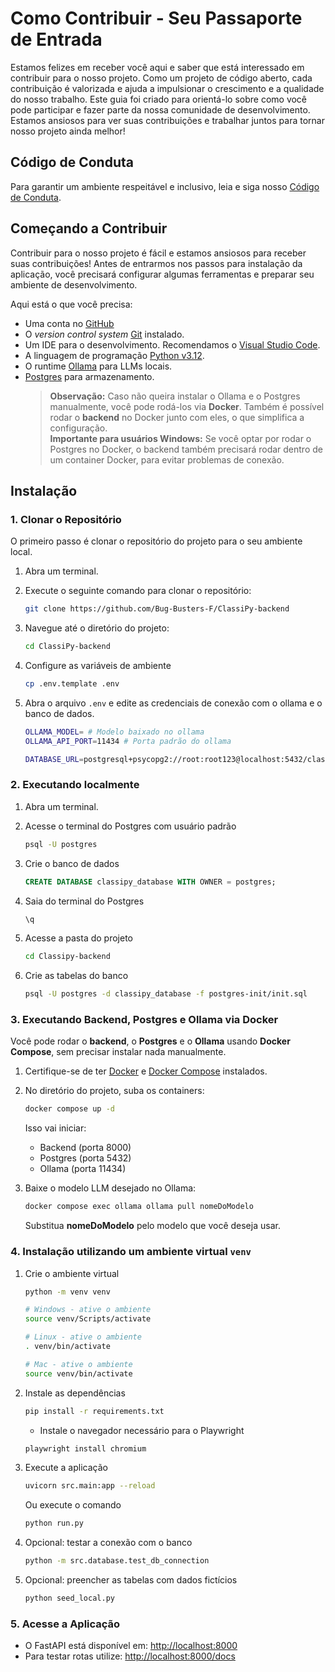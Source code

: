 # Como Contribuir - Seu Passaporte de Entrada

Estamos felizes em receber você aqui e saber que está interessado em contribuir para o nosso projeto. Como um projeto de código aberto, cada contribuição é valorizada e ajuda a impulsionar o crescimento e a qualidade do nosso trabalho. Este guia foi criado para orientá-lo sobre como você pode participar e fazer parte da nossa comunidade de desenvolvimento. Estamos ansiosos para ver suas contribuições e trabalhar juntos para tornar nosso projeto ainda melhor!

## Código de Conduta

Para garantir um ambiente respeitável e inclusivo, leia e siga nosso [Código de Conduta](./CODE_OF_CONDUCT.md).

## Começando a Contribuir

Contribuir para o nosso projeto é fácil e estamos ansiosos para receber suas contribuições! Antes de entrarmos nos passos para instalação da aplicação, você precisará configurar algumas ferramentas e preparar seu ambiente de desenvolvimento.

Aqui está o que você precisa:

- Uma conta no [GitHub](https://github.com/)
- O *version control system* [Git](https://git-scm.com/) instalado.
- Um IDE para o desenvolvimento. Recomendamos o [Visual Studio Code](https://code.visualstudio.com).
- A linguagem de programação [Python v3.12](https://www.python.org/downloads/release/python-3120/).
- O runtime [Ollama](https://ollama.com/download) para LLMs locais.
- [Postgres](https://www.postgresql.org/download/) para armazenamento.  
  > **Observação:** Caso não queira instalar o Ollama e o Postgres manualmente, você pode rodá-los via **Docker**. Também é possível rodar o **backend** no Docker junto com eles, o que simplifica a configuração.  
  > **Importante para usuários Windows:** Se você optar por rodar o Postgres no Docker, o backend também precisará rodar dentro de um container Docker, para evitar problemas de conexão.


## Instalação

### 1. Clonar o Repositório


O primeiro passo é clonar o repositório do projeto para o seu ambiente local.
1. Abra um terminal.

2. Execute o seguinte comando para clonar o repositório:
   ```bash
   git clone https://github.com/Bug-Busters-F/ClassiPy-backend
   ```

3. Navegue até o diretório do projeto:
   ```bash
   cd ClassiPy-backend
   ```

4. Configure as variáveis de ambiente
    ```sh
    cp .env.template .env
    ```

5. Abra o arquivo `.env` e edite as credenciais de conexão com o ollama e o banco de dados.

    ```sh
    OLLAMA_MODEL= # Modelo baixado no ollama
    OLLAMA_API_PORT=11434 # Porta padrão do ollama

    DATABASE_URL=postgresql+psycopg2://root:root123@localhost:5432/classipy_database
    ```

### 2. Executando localmente

1. Abra um terminal.

2. Acesse o terminal do Postgres com usuário padrão
   ```bash
   psql -U postgres
   ```

3. Crie o banco de dados
   ```sql
   CREATE DATABASE classipy_database WITH OWNER = postgres;
   ```

4. Saia do terminal do Postgres
   ```bash
   \q
   ```

5. Acesse a pasta do projeto
   ```bash
   cd Classipy-backend
   ```

6. Crie as tabelas do banco
   ```bash
   psql -U postgres -d classipy_database -f postgres-init/init.sql
   ```

### 3. Executando Backend, Postgres e Ollama via Docker

Você pode rodar o **backend**, o **Postgres** e o **Ollama** usando **Docker Compose**, sem precisar instalar nada manualmente.

1. Certifique-se de ter [Docker](https://www.docker.com/) e [Docker Compose](https://docs.docker.com/compose/install/) instalados.  

2. No diretório do projeto, suba os containers:

   ```bash
   docker compose up -d
   ```

   Isso vai iniciar:
   - Backend (porta 8000)  
   - Postgres (porta 5432)  
   - Ollama (porta 11434)  

3. Baixe o modelo LLM desejado no Ollama:
   ```bash
   docker compose exec ollama ollama pull nomeDoModelo
   ```
   Substitua **nomeDoModelo** pelo modelo que você deseja usar.  

### 4. Instalação utilizando um ambiente virtual `venv`

1. Crie o ambiente virtual

   ```sh
   python -m venv venv

   # Windows - ative o ambiente
   source venv/Scripts/activate

   # Linux - ative o ambiente
   . venv/bin/activate

   # Mac - ative o ambiente
   source venv/bin/activate
   ```

2. Instale as dependências

   ```sh
   pip install -r requirements.txt
   ```
   - Instale o navegador necessário para o Playwright
   ```sh
   playwright install chromium
   ```

3. Execute a aplicação

   ```sh
   uvicorn src.main:app --reload
   ```
   Ou execute o comando

   ```sh
   python run.py
   ```

4. Opcional: testar a conexão com o banco
   ```sh
   python -m src.database.test_db_connection
   ```

5. Opcional: preencher as tabelas com dados fictícios
   ```sh
   python seed_local.py
   ```

### 5. Acesse a Aplicação

- O FastAPI está disponível em: [http://localhost:8000](http://localhost:8000)
- Para testar rotas utilize: [http://localhost:8000/docs](http://localhost:8000/docs)
